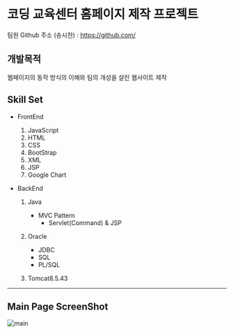 # 코딩 교육센터 홈페이지 제작 프로젝트

  팀원 Github 주소 (송시찬) : https://github.com/
  
## 개발목적
  웹페이지의 동작 방식의 이해와 팀의 개성을 살린 웹사이트 제작

## Skill Set 
* FrontEnd
  1. JavaScript
  2. HTML
  3. CSS
  4. BootStrap
  5. XML
  6. JSP
  7. Google Chart
  
* BackEnd
  1. Java
     - MVC Pattern
        - Servlet(Command) & JSP
        
  2. Oracle
     - JDBC
     - SQL
     - PL/SQL
     
  3. Tomcat8.5.43
  
 
 * * *
 
## Main Page ScreenShot

![main](https://user-images.githubusercontent.com/40975942/63912649-88150800-ca68-11e9-9f66-0730582620ed.JPG)
